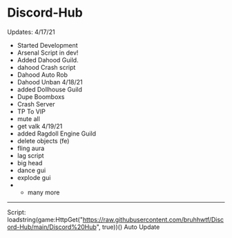 # Discord-Hub
Updates: 
4/17/21
- Started Development
- Arsenal Script in dev!
- Added Dahood Guild.
- dahood Crash script 
- Dahood Auto Rob
- Dahood Unban
4/18/21
- added Dollhouse Guild
- Dupe Boomboxs
- Crash Server
- TP To VIP
- mute all
- get valk
4/19/21
- added Ragdoll Engine Guild 
- delete objects (fe)
- fling aura
- lag script
- big head 
- dance gui
- explode gui
- + many more
---------------------------------------
Script: loadstring(game:HttpGet("https://raw.githubusercontent.com/bruhhwtf/Discord-Hub/main/Discord%20Hub", true))() Auto Update
